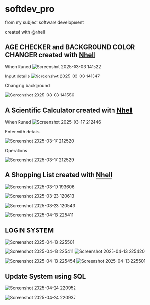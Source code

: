 # softdev_pro
from my subject software development


created with @nhell

## AGE CHECKER and BACKGROUND COLOR CHANGER   created with [Nhell](https://github.com/nhelll)
When Runed
![Screenshot 2025-03-03 141522](https://github.com/user-attachments/assets/f0aa362b-b991-4dd2-b995-a8d8fd6b6722)

Input details
![Screenshot 2025-03-03 141547](https://github.com/user-attachments/assets/687499f1-b2a2-470f-b761-4eb715bf3af6)

Changing background

![Screenshot 2025-03-03 141556](https://github.com/user-attachments/assets/974f9550-0340-463e-b6f4-bf0e624dbbb2)


## A Scientific Calculator  created with [Nhell](https://github.com/nhelll)


When Runed
![Screenshot 2025-03-17 212446](https://github.com/user-attachments/assets/88ae8058-6fd8-45b0-9da0-f7ce0d3e5ce4)


Enter with details

![Screenshot 2025-03-17 212520](https://github.com/user-attachments/assets/5eb6be5b-a9f6-4375-af2f-7c2fb6387939)


Operations

![Screenshot 2025-03-17 212529](https://github.com/user-attachments/assets/99a725e4-515a-4648-926a-3a2fe553d8a7)


## A Shopping List created with [Nhell](https://github.com/nhelll)

![Screenshot 2025-03-19 193606](https://github.com/user-attachments/assets/979a655b-a745-4d71-8aba-093416bb7df9)

![Screenshot 2025-03-23 120613](https://github.com/user-attachments/assets/7542a993-ca71-4193-9721-0d2ec172519a)

![Screenshot 2025-03-23 120543](https://github.com/user-attachments/assets/425b02ab-75a2-4451-b3b7-06c7da52669d)


![Screenshot 2025-04-13 225411](https://github.com/user-attachments/assets/59564faf-c42d-4214-8bc0-a92c4b37db2b)

## LOGIN SYSTEM 

![Screenshot 2025-04-13 225501](https://github.com/user-attachments/assets/f50fe21c-08b3-4df1-b5bd-dd797a329f9c)

![Screenshot 2025-04-13 225411](https://github.com/user-attachments/assets/d1c4bd21-2bf9-4360-b63c-461c93447b3f)
![Screenshot 2025-04-13 225420](https://github.com/user-attachments/assets/0e46f1fb-3b3c-493c-9d6f-6f2d0f70ad6a)

![Screenshot 2025-04-13 225454](https://github.com/user-attachments/assets/11c9e265-b5dd-4205-8baf-18d54c922dab)
![Screenshot 2025-04-13 225501](https://github.com/user-attachments/assets/07ca52c9-2b74-4933-a260-fddc33831572)


## Update System using SQL


![Screenshot 2025-04-24 220952](https://github.com/user-attachments/assets/8be592e4-0fa9-4ac1-97a4-f5204b7e26b4)


![Screenshot 2025-04-24 220937](https://github.com/user-attachments/assets/b6a18962-73b5-4030-8ea4-576702d36efa)
